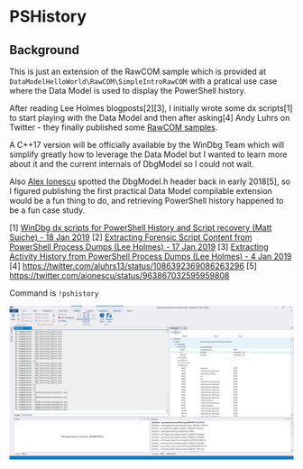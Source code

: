 # PSHistory
## Background
This is just an extension of the RawCOM sample which is provided at `DataModelHelloWorld\RawCOM\SimpleIntroRawCOM` with a pratical use case where the Data Model is used to display the PowerShell history.

After reading Lee Holmes blogposts[2][3], I initially wrote some dx scripts[1] to start playing with the Data Model and then after asking[4] Andy Luhrs on Twitter - they finally published some [RawCOM samples](https://github.com/Microsoft/WinDbg-Samples/tree/master/DataModelHelloWorld/RawCOM).

A C++17 version will be officially available by the WinDbg Team which will simplify greatly how to leverage the Data Model but I wanted to learn more about it and the current internals of DbgModel so I could not wait.

Also [Alex Ionescu](https://twitter.com/aionescu) spotted the DbgModel.h header back in early 2018[5], so I figured publishing the first practical Data Model compilable extension would be a fun thing to do, and retrieving PowerShell history happened to be a fun case study.

[1] [WinDbg dx scripts for PowerShell History and Script recovery (Matt Suiche) - 18 Jan 2019](https://gist.github.com/msuiche/2324aa8147c483a7a3e7d1b2d23ee407#file-getpowershellinfo-ps1-L23)
[2] [Extracting Forensic Script Content from PowerShell Process Dumps (Lee Holmes) - 17 Jan 2019](http://www.leeholmes.com/blog/2019/01/17/extracting-forensic-script-content-from-powershell-process-dumps/)
[3] [Extracting Activity History from PowerShell Process Dumps (Lee Holmes) - 4 Jan 2019](https://www.leeholmes.com/blog/2019/01/04/extracting-activity-history-from-powershell-process-dumps/)
[4] https://twitter.com/aluhrs13/status/1086392369086263296
[5] https://twitter.com/aionescu/status/963867032595959808

Command is `!pshistory`

![GitHub Logo](output.png)